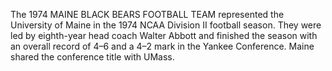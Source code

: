 The 1974 MAINE BLACK BEARS FOOTBALL TEAM represented the University of Maine in the 1974 NCAA Division II football season. They were led by eighth-year head coach Walter Abbott and finished the season with an overall record of 4–6 and a 4–2 mark in the Yankee Conference. Maine shared the conference title with UMass.
